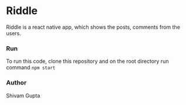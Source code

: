 # Riddle
Riddle is a react native app, which shows the posts, comments from the users.

### Run
To run this code, clone this repository and on the root directory run command ```npm start```

### Author
Shivam Gupta
